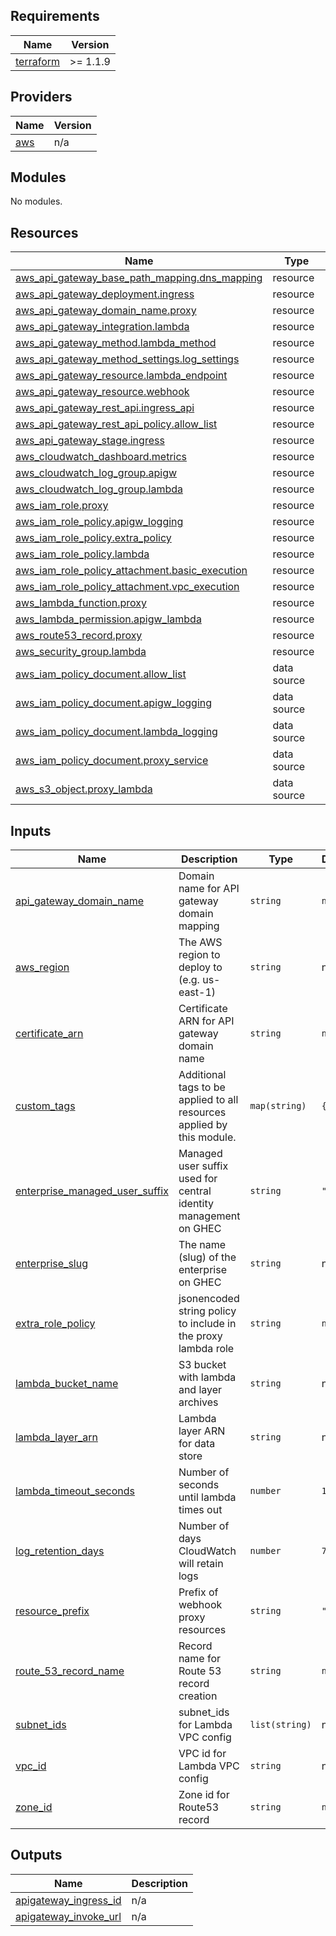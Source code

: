 <!-- BEGIN_TF_DOCS -->
## Requirements

| Name | Version |
|------|---------|
| <a name="requirement_terraform"></a> [terraform](#requirement\_terraform) | >= 1.1.9 |

## Providers

| Name | Version |
|------|---------|
| <a name="provider_aws"></a> [aws](#provider\_aws) | n/a |

## Modules

No modules.

## Resources

| Name | Type |
|------|------|
| [aws_api_gateway_base_path_mapping.dns_mapping](https://registry.terraform.io/providers/hashicorp/aws/latest/docs/resources/api_gateway_base_path_mapping) | resource |
| [aws_api_gateway_deployment.ingress](https://registry.terraform.io/providers/hashicorp/aws/latest/docs/resources/api_gateway_deployment) | resource |
| [aws_api_gateway_domain_name.proxy](https://registry.terraform.io/providers/hashicorp/aws/latest/docs/resources/api_gateway_domain_name) | resource |
| [aws_api_gateway_integration.lambda](https://registry.terraform.io/providers/hashicorp/aws/latest/docs/resources/api_gateway_integration) | resource |
| [aws_api_gateway_method.lambda_method](https://registry.terraform.io/providers/hashicorp/aws/latest/docs/resources/api_gateway_method) | resource |
| [aws_api_gateway_method_settings.log_settings](https://registry.terraform.io/providers/hashicorp/aws/latest/docs/resources/api_gateway_method_settings) | resource |
| [aws_api_gateway_resource.lambda_endpoint](https://registry.terraform.io/providers/hashicorp/aws/latest/docs/resources/api_gateway_resource) | resource |
| [aws_api_gateway_resource.webhook](https://registry.terraform.io/providers/hashicorp/aws/latest/docs/resources/api_gateway_resource) | resource |
| [aws_api_gateway_rest_api.ingress_api](https://registry.terraform.io/providers/hashicorp/aws/latest/docs/resources/api_gateway_rest_api) | resource |
| [aws_api_gateway_rest_api_policy.allow_list](https://registry.terraform.io/providers/hashicorp/aws/latest/docs/resources/api_gateway_rest_api_policy) | resource |
| [aws_api_gateway_stage.ingress](https://registry.terraform.io/providers/hashicorp/aws/latest/docs/resources/api_gateway_stage) | resource |
| [aws_cloudwatch_dashboard.metrics](https://registry.terraform.io/providers/hashicorp/aws/latest/docs/resources/cloudwatch_dashboard) | resource |
| [aws_cloudwatch_log_group.apigw](https://registry.terraform.io/providers/hashicorp/aws/latest/docs/resources/cloudwatch_log_group) | resource |
| [aws_cloudwatch_log_group.lambda](https://registry.terraform.io/providers/hashicorp/aws/latest/docs/resources/cloudwatch_log_group) | resource |
| [aws_iam_role.proxy](https://registry.terraform.io/providers/hashicorp/aws/latest/docs/resources/iam_role) | resource |
| [aws_iam_role_policy.apigw_logging](https://registry.terraform.io/providers/hashicorp/aws/latest/docs/resources/iam_role_policy) | resource |
| [aws_iam_role_policy.extra_policy](https://registry.terraform.io/providers/hashicorp/aws/latest/docs/resources/iam_role_policy) | resource |
| [aws_iam_role_policy.lambda](https://registry.terraform.io/providers/hashicorp/aws/latest/docs/resources/iam_role_policy) | resource |
| [aws_iam_role_policy_attachment.basic_execution](https://registry.terraform.io/providers/hashicorp/aws/latest/docs/resources/iam_role_policy_attachment) | resource |
| [aws_iam_role_policy_attachment.vpc_execution](https://registry.terraform.io/providers/hashicorp/aws/latest/docs/resources/iam_role_policy_attachment) | resource |
| [aws_lambda_function.proxy](https://registry.terraform.io/providers/hashicorp/aws/latest/docs/resources/lambda_function) | resource |
| [aws_lambda_permission.apigw_lambda](https://registry.terraform.io/providers/hashicorp/aws/latest/docs/resources/lambda_permission) | resource |
| [aws_route53_record.proxy](https://registry.terraform.io/providers/hashicorp/aws/latest/docs/resources/route53_record) | resource |
| [aws_security_group.lambda](https://registry.terraform.io/providers/hashicorp/aws/latest/docs/resources/security_group) | resource |
| [aws_iam_policy_document.allow_list](https://registry.terraform.io/providers/hashicorp/aws/latest/docs/data-sources/iam_policy_document) | data source |
| [aws_iam_policy_document.apigw_logging](https://registry.terraform.io/providers/hashicorp/aws/latest/docs/data-sources/iam_policy_document) | data source |
| [aws_iam_policy_document.lambda_logging](https://registry.terraform.io/providers/hashicorp/aws/latest/docs/data-sources/iam_policy_document) | data source |
| [aws_iam_policy_document.proxy_service](https://registry.terraform.io/providers/hashicorp/aws/latest/docs/data-sources/iam_policy_document) | data source |
| [aws_s3_object.proxy_lambda](https://registry.terraform.io/providers/hashicorp/aws/latest/docs/data-sources/s3_object) | data source |

## Inputs

| Name | Description | Type | Default | Required |
|------|-------------|------|---------|:--------:|
| <a name="input_api_gateway_domain_name"></a> [api\_gateway\_domain\_name](#input\_api\_gateway\_domain\_name) | Domain name for API gateway domain mapping | `string` | `null` | no |
| <a name="input_aws_region"></a> [aws\_region](#input\_aws\_region) | The AWS region to deploy to (e.g. us-east-1) | `string` | n/a | yes |
| <a name="input_certificate_arn"></a> [certificate\_arn](#input\_certificate\_arn) | Certificate ARN for API gateway domain name | `string` | `null` | no |
| <a name="input_custom_tags"></a> [custom\_tags](#input\_custom\_tags) | Additional tags to be applied to all resources applied by this module. | `map(string)` | `{}` | no |
| <a name="input_enterprise_managed_user_suffix"></a> [enterprise\_managed\_user\_suffix](#input\_enterprise\_managed\_user\_suffix) | Managed user suffix used for central identity management on GHEC | `string` | `""` | no |
| <a name="input_enterprise_slug"></a> [enterprise\_slug](#input\_enterprise\_slug) | The name (slug) of the enterprise on GHEC | `string` | n/a | yes |
| <a name="input_extra_role_policy"></a> [extra\_role\_policy](#input\_extra\_role\_policy) | jsonencoded string policy to include in the proxy lambda role | `string` | `null` | no |
| <a name="input_lambda_bucket_name"></a> [lambda\_bucket\_name](#input\_lambda\_bucket\_name) | S3 bucket with lambda and layer archives | `string` | n/a | yes |
| <a name="input_lambda_layer_arn"></a> [lambda\_layer\_arn](#input\_lambda\_layer\_arn) | Lambda layer ARN for data store | `string` | n/a | yes |
| <a name="input_lambda_timeout_seconds"></a> [lambda\_timeout\_seconds](#input\_lambda\_timeout\_seconds) | Number of seconds until lambda times out | `number` | `10` | no |
| <a name="input_log_retention_days"></a> [log\_retention\_days](#input\_log\_retention\_days) | Number of days CloudWatch will retain logs | `number` | `7` | no |
| <a name="input_resource_prefix"></a> [resource\_prefix](#input\_resource\_prefix) | Prefix of webhook proxy resources | `string` | `"gwp"` | no |
| <a name="input_route_53_record_name"></a> [route\_53\_record\_name](#input\_route\_53\_record\_name) | Record name for Route 53 record creation | `string` | `null` | no |
| <a name="input_subnet_ids"></a> [subnet\_ids](#input\_subnet\_ids) | subnet\_ids for Lambda VPC config | `list(string)` | n/a | yes |
| <a name="input_vpc_id"></a> [vpc\_id](#input\_vpc\_id) | VPC id for Lambda VPC config | `string` | n/a | yes |
| <a name="input_zone_id"></a> [zone\_id](#input\_zone\_id) | Zone id for Route53 record | `string` | `null` | no |

## Outputs

| Name | Description |
|------|-------------|
| <a name="output_apigateway_ingress_id"></a> [apigateway\_ingress\_id](#output\_apigateway\_ingress\_id) | n/a |
| <a name="output_apigateway_invoke_url"></a> [apigateway\_invoke\_url](#output\_apigateway\_invoke\_url) | n/a |
<!-- END_TF_DOCS -->